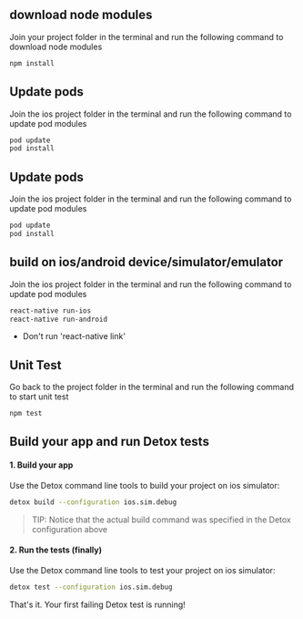 ## download node modules
Join your project folder in the terminal and run the following command to download node modules

```sh
npm install
```

## Update pods
Join the ios project folder in the terminal and run the following command to update pod modules

```sh
pod update
pod install
```

## Update pods
Join the ios project folder in the terminal and run the following command to update pod modules

```sh
pod update
pod install
```

## build on ios/android device/simulator/emulator
Join the ios project folder in the terminal and run the following command to update pod modules

```sh
react-native run-ios
react-native run-android
```
* Don't run 'react-native link'

## Unit Test
Go back to the project folder in the terminal and run the following command to start unit test

```sh
npm test
```

## Build your app and run Detox tests

#### 1. Build your app

Use the Detox command line tools to build your project on ios simulator:

```sh
detox build --configuration ios.sim.debug
```

> TIP: Notice that the actual build command was specified in the Detox configuration above

#### 2. Run the tests (finally)

Use the Detox command line tools to test your project on ios simulator:

```sh
detox test --configuration ios.sim.debug
```

That's it. Your first failing Detox test is running!
